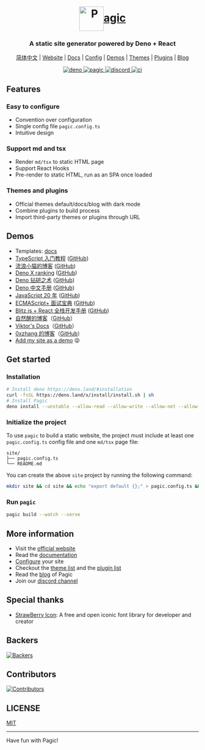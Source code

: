 <h1 align="center">
  <a href="https://pagic.org">
    <img alt="P" src="./pagic.org/assets/pagic_logo.png" width="64" align="center" />agic
  </a>
</h1>

<h3 align="center">
  A static site generator powered by Deno + React
</h3>
<p align="center">
  <a href="https://pagic.org/zh-CN/">简体中文</a> | <a href="https://pagic.org">Website</a> | <a href="https://pagic.org/docs/introduction.html">Docs</a> | <a href="https://pagic.org/docs/config.html">Config</a> | <a href="#demos">Demos</a> | <a href="https://pagic.org/themes/">Themes</a> | <a href="https://pagic.org/plugins/">Plugins</a> | <a href="https://pagic.org/blog/">Blog</a>
</p>
<p align="center">
  <a href="https://deno.land">
    <img src="https://img.shields.io/badge/Deno-1.34.1-brightgreen.svg?logo=deno" alt="deno" />
  </a>
  <a href="https://pagic.org">
    <img src="https://img.shields.io/badge/Pagic-v1.6.3-orange.svg" alt="pagic" />
  </a>
  <a href="https://discord.gg/vn3VvdUycW">
    <img src="https://img.shields.io/discord/785366263823335424" alt="discord" />
  </a>
  <a href="https://github.com/xcatliu/pagic/actions">
    <img src="https://github.com/xcatliu/pagic/workflows/ci/badge.svg" alt="ci" />
  </a>
</p>

## Features

### Easy to configure

- Convention over configuration
- Single config file `pagic.config.ts`
- Intuitive design

### Support md and tsx

- Render `md/tsx` to static HTML page
- Support React Hooks
- Pre-render to static HTML, run as an SPA once loaded

### Themes and plugins

- Official themes default/docs/blog with dark mode
- Combine plugins to build process
- Import third-party themes or plugins through URL

## Demos

- Templates: [docs](https://github.com/xcatliu/pagic_template_docs)
- [TypeScript 入门教程](https://ts.xcatliu.com/) ([GitHub](https://github.com/xcatliu/typescript-tutorial))
- [流浪小猫的博客](https://blog.xcatliu.com/) ([GitHub](https://github.com/xcatliu/blog))
- [Deno X ranking](https://yoshixmk.github.io/deno-x-ranking/) ([GitHub](https://github.com/yoshixmk/deno-x-ranking))
- [Deno 钻研之术](https://deno-tutorial.js.org/) ([GitHub](https://github.com/hylerrix/deno-tutorial))
- [Deno 中文手册](https://manual.deno.js.cn/) ([GitHub](https://github.com/denocn/deno_manual))
- [JavaScript 20 年](https://cn.history.js.org/) ([GitHub](https://github.com/doodlewind/jshistory-cn))
- [ECMAScript+ 面试宝典](https://es-interview.js.org/) ([GitHub](https://github.com/hylerrix/es-interview))
- [Blitz.js + React 全栈开发手册](https://blitzjs-tutorial.js.org/) ([GitHub](https://github.com/hylerrix/blitzjs-tutorial))
- [自然醒的博客](https://blog.shenfq.com/)（[GitHub](https://github.com/Shenfq/blog)）
- [Viktor's Docs](https://docs.itdongdong.com/)（[GitHub](https://github.com/ViktorWong/my-docs)）
- [0xzhang 的博客](https://blog.0xzhang.com/)（[GitHub](https://github.com/0xzhang)）
- [Add my site as a demo](https://github.com/xcatliu/pagic/issues/new?assignees=xcatliu&labels=demo&template=add-a-demo.md&title=Add+my+site+as+a+demo+https%3A%2F%2Fexample.com) 😝

## Get started

### Installation

```bash
# Install deno https://deno.land/#installation
curl -fsSL https://deno.land/x/install/install.sh | sh
# Install Pagic
deno install --unstable --allow-read --allow-write --allow-net --allow-env --allow-run --name=pagic https://deno.land/x/pagic@v1.6.2/mod.ts
```

### Initialize the project

To use `pagic` to build a static website, the project must include at least one `pagic.config.ts` config file and one `md/tsx` page file:

```
site/
├── pagic.config.ts
└── README.md
```

You can create the above `site` project by running the following command:

```bash
mkdir site && cd site && echo "export default {};" > pagic.config.ts && echo "# Hello world" > README.md
```

### Run `pagic`

```bash
pagic build --watch --serve
```

## More information

- Visit the [official website](https://pagic.org)
- Read the [documentation](https://pagic.org/docs/introduction.html)
- [Configure](https://pagic.org/docs/config.html) your site
- Checkout the [theme list](https://pagic.org/themes/) and the [plugin list](https://pagic.org/plugins/)
- Read the [blog](https://pagic.org/blog/) of Pagic
- Join our [discord channel](https://discord.com/channels/785366263823335424)

## Special thanks

- [StrawBerry Icon](http://chuangzaoshi.com/icon/): A free and open iconic font library for developer and creator

## Backers

[![Backers](https://opencollective.com/pagic/tiers/backers.svg?avatarHeight=114&width=838)](https://opencollective.com/pagic)

## Contributors

[![Contributors](https://opencollective.com/pagic/contributors.svg?avatarHeight=44&width=838&button=false)](https://github.com/xcatliu/pagic/graphs/contributors)

## LICENSE

[MIT](./LICENSE)

---

Have fun with Pagic!
